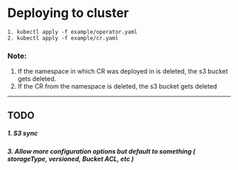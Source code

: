 # Deploying to cluster
  ```
  1. kubectl apply -f example/operator.yaml
  2. kubectl apply -f example/cr.yaml
  ```
  
  ### Note: 
  1. If the namespace in which CR was deployed in is deleted, the s3 bucket gets deleted.
  2. If the CR from the namespace is deleted, the s3 bucket gets deleted
----

## TODO
##### 1. S3 sync
##### 3. Allow more configuration options but default to something ( storageType, versioned, Bucket ACL, etc )
